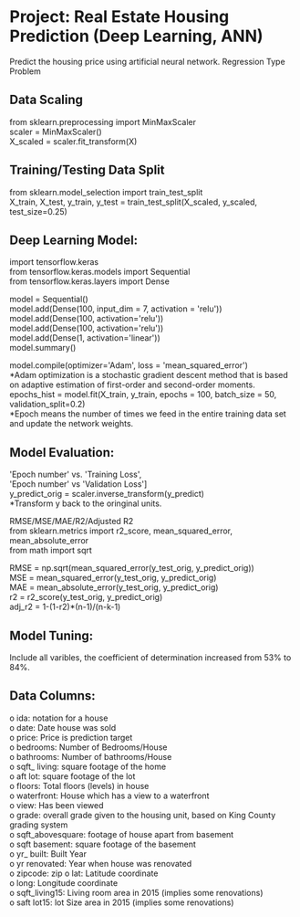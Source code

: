 # Project: Real Estate Housing Prediction (Deep Learning, ANN)
Predict the housing price using artificial neural network. Regression Type Problem 

## Data Scaling </br>
from sklearn.preprocessing import MinMaxScaler </br>
scaler = MinMaxScaler() </br>
X_scaled = scaler.fit_transform(X) </br>

## Training/Testing Data Split </br>
from sklearn.model_selection import train_test_split </br>
X_train, X_test, y_train, y_test = train_test_split(X_scaled, y_scaled, test_size=0.25)


## Deep Learning Model: </br>
import tensorflow.keras  </br>
from tensorflow.keras.models import Sequential </br>
from tensorflow.keras.layers import Dense </br>

model = Sequential() </br> 
model.add(Dense(100, input_dim = 7, activation = 'relu')) </br>
model.add(Dense(100, activation='relu')) </br>
model.add(Dense(100, activation='relu')) </br>
model.add(Dense(1, activation='linear')) </br>
model.summary()

model.compile(optimizer='Adam', loss = 'mean_squared_error') </br>
*Adam optimization is a stochastic gradient descent method that is based on adaptive estimation of first-order and second-order moments. </br>
epochs_hist = model.fit(X_train, y_train, epochs = 100, batch_size = 50, validation_split=0.2)  </br>
*Epoch means the number of times we feed in the entire training data set and update the network weights. </br>


## Model Evaluation: </br> 
'Epoch number' vs. 'Training Loss',  </br>
'Epoch number' vs 'Validation Loss'] </br>
y_predict_orig = scaler.inverse_transform(y_predict) </br>
*Transform y back to the oringinal units.

RMSE/MSE/MAE/R2/Adjusted R2 </br>
from sklearn.metrics import r2_score, mean_squared_error, mean_absolute_error </br>
from math import sqrt

RMSE = np.sqrt(mean_squared_error(y_test_orig, y_predict_orig)) </br>
MSE = mean_squared_error(y_test_orig, y_predict_orig) </br>
MAE = mean_absolute_error(y_test_orig, y_predict_orig) </br>
r2 = r2_score(y_test_orig, y_predict_orig) </br>
adj_r2 = 1-(1-r2)*(n-1)/(n-k-1)

## Model Tuning: </br>
Include all varibles, the coefficient of determination increased from 53% to 84%.

## Data Columns: </br>
o ida: notation for a house </br>
o date: Date house was sold  </br>
o price: Price is prediction target </br>
o bedrooms: Number of Bedrooms/House  </br>
o bathrooms: Number of bathrooms/House  </br>
o sqft_ living: square footage of the home </br>
o aft lot: square footage of the lot </br>
o floors: Total floors (levels) in house </br>
o waterfront: House which has a view to a waterfront </br>
o view: Has been viewed </br>
o grade: overall grade given to the housing unit, based on King County grading system </br>
o sqft_abovesquare: footage of house apart from basement </br>
o sqft basement: square footage of the basement </br>
o yr_ built: Built Year </br>
o yr renovated: Year when house was renovated </br>
o zipcode: zip o lat: Latitude coordinate </br>
o long: Longitude coordinate </br>
o sqft_living15: Living room area in 2015 (implies some renovations) </br>
o saft lot15: lot Size area in 2015 (implies some renovations) </br>
